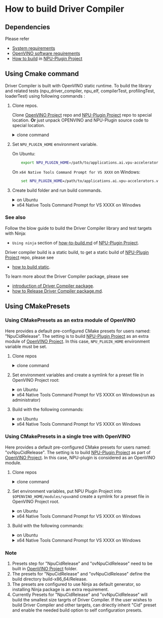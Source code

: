 # How to build Driver Compiler

## Dependencies

Please refer
* [System requirements](https://docs.openvino.ai/2024/get-started/install-openvino/install-openvino-linux.html)
* [OpenVINO software requirements](https://github.com/openvinotoolkit/openvino/blob/master/docs/dev/build_linux.md)
* [How to build](../../../guides/how-to-build.md) in [NPU-Plugin Project]


## Using Cmake command

Driver Compiler is built with OpenVINO static runtime. To build the library and related tests (npu_driver_compiler, npu_elf, compilerTest, profilingTest, loaderTest) using following commands :

1. Clone repos.

    Clone [OpenVINO Project] repo and [NPU-Plugin Project] repo to special location. **Or** just unpack OPENVINO and NPU-Plugin source code to special location.

    <details>
    <summary> clone command</summary>

    ```sh
        # set the proxy, if required.
        # export/set  http_proxy=xxxx
        # export/set  https_proxy=xxxx

        cd /path/to/workspace
        git clone https://github.com/openvinotoolkit/openvino.git 
        cd openvino
        git checkout -b master origin/master (Just an example, you could use your own branch/tag/commit.)
        git submodule update --init --recursive

        cd /path/to/workspace
        git clone https://github.com/intel-innersource/applications.ai.vpu-accelerators.vpux-plugin
        cd applications.ai.vpu-accelerators.vpux-plugin
        git checkout -b master origin/master (Just an example, you could use your own branch/tag/commit.)
        git submodule update --init --recursive
    ```
    <details>
    

2. Set `NPU_PLUGIN_HOME` environment variable.

    On Ubuntu:
    ```sh
        export NPU_PLUGIN_HOME=/path/to/applications.ai.vpu-accelerators.vpux-plugin
    ```

    On `x64 Native Tools Command Prompt for VS XXXX` on Windows:
    ```bat
        set NPU_PLUGIN_HOME=/path/to/applications.ai.vpu-accelerators.vpux-plugin
    ```

3. Create build folder and run build commands.

    <details>
    <summary> on Ubuntu</summary>

    ```sh
        cd /path/to/openvino/
        mkdir build-x86_64
        cd build-x86_64
        cmake \
            -D CMAKE_BUILD_TYPE=Release \
            -D BUILD_SHARED_LIBS=OFF \
            -D OPENVINO_EXTRA_MODULES=$NPU_PLUGIN_HOME \
            -D ENABLE_TESTS=OFF \
            -D ENABLE_BLOB_DUMP=OFF \
            -D ENABLE_HETERO=OFF \
            -D ENABLE_MULTI=OFF \
            -D ENABLE_AUTO=OFF \
            -D ENABLE_AUTO_BATCH=OFF \
            -D ENABLE_TEMPLATE=OFF \
            -D ENABLE_OV_ONNX_FRONTEND=OFF \
            -D ENABLE_OV_PYTORCH_FRONTEND=OFF \
            -D ENABLE_OV_PADDLE_FRONTEND=OFF \
            -D ENABLE_OV_TF_FRONTEND=OFF \
            -D ENABLE_OV_TF_LITE_FRONTEND=OFF \
            -D ENABLE_INTEL_CPU=OFF \
            -D ENABLE_INTEL_GPU=OFF \
            -D ENABLE_PROXY=OFF \
            -D ENABLE_OV_IR_FRONTEND=ON \
            -D THREADING=TBB \
            -D ENABLE_TBBBIND_2_5=OFF \
            -D ENABLE_SYSTEM_TBB=OFF \
            -D ENABLE_TBB_RELEASE_ONLY=OFF \
            -D ENABLE_JS=OFF \
            -D BUILD_COMPILER_FOR_DRIVER=ON \
            -D ENABLE_NPU_PROTOPIPE=OFF \
            ..

        cmake --build . --config Release --target gtest_main gtest ov_dev_targets compilerTest profilingTest vpuxCompilerL0Test loaderTest -j8
        # or just use
        cmake --build . --config Release --target compilerTest profilingTest vpuxCompilerL0Test loaderTest -j8
    ```
    > Notice: If you encounter the following error during building `c++: internal compiler error: Killed (program cc1plus)`. You should consider decreasing the number of threads during compiling. For example, you could consider using `-j4` decrease the  thread number to 4 or a smaller value. 
    </details>

    <details>
    <summary> x64 Native Tools Command Prompt for VS XXXX on Winodws</summary>
    
    ```bat
        cd \path\to\openvino\
        md build-x86_64
        cd build-x86_64
        cmake ^
            -D CMAKE_BUILD_TYPE=Release ^
            -D BUILD_SHARED_LIBS=OFF ^
            -D OPENVINO_EXTRA_MODULES=%NPU_PLUGIN_HOME% ^
            -D ENABLE_TESTS=OFF ^
            -D ENABLE_BLOB_DUMP=OFF ^
            -D ENABLE_HETERO=OFF ^
            -D ENABLE_MULTI=OFF ^
            -D ENABLE_AUTO=OFF ^
            -D ENABLE_AUTO_BATCH=OFF ^
            -D ENABLE_TEMPLATE=OFF ^
            -D ENABLE_OV_ONNX_FRONTEND=OFF ^
            -D ENABLE_OV_PYTORCH_FRONTEND=OFF ^
            -D ENABLE_OV_PADDLE_FRONTEND=OFF ^
            -D ENABLE_OV_TF_FRONTEND=OFF ^
            -D ENABLE_OV_TF_LITE_FRONTEND=OFF ^
            -D ENABLE_INTEL_CPU=OFF ^
            -D ENABLE_INTEL_GPU=OFF ^
            -D ENABLE_PROXY=OFF ^
            -D ENABLE_OV_IR_FRONTEND=ON ^
            -D THREADING=TBB ^
            -D ENABLE_TBBBIND_2_5=OFF ^
            -D ENABLE_SYSTEM_TBB=OFF ^
            -D ENABLE_TBB_RELEASE_ONLY=OFF ^
            -D ENABLE_JS=OFF ^
            -D BUILD_COMPILER_FOR_DRIVER=ON ^
            -D ENABLE_NPU_PROTOPIPE=OFF ^
            ..

        cmake --build . --config Release --target gtest_main gtest ov_dev_targets compilerTest profilingTest vpuxCompilerL0Test loaderTest -j8
        # or just use
        cmake --build . --config Release --target compilerTest profilingTest vpuxCompilerL0Test loaderTest -j8
    ```
    </details>
    
### See also

Follow the blow guide to build the Driver Compiler library and test targets with Ninja:
 * `Using ninja` section of [how-to-build.md](../../../guides/how-to-build.md) of [NPU-Plugin Project].

Driver compiler build is a static build, to get a static build of [NPU-Plugin Project] repo, please see
 * [how to build static](../../../guides/how-to-build-static.md).

To learn more about the Driver Compiler package, please see
 * [introduction of Driver Compiler package](https://github.com/intel-innersource/applications.ai.vpu-accelerators.flex-cid-tools/blob/develop/docs/introductio-of-driver_compiler_package.md).
 * [how to Release Driver Compiler package.md](https://github.com/intel-innersource/applications.ai.vpu-accelerators.flex-cid-tools/blob/develop/docs/how-to-release-package.md).


## Using CMakePresets

### Using CMakePresets as an extra module of OpenVINO
Here provides a default pre-configured CMake presets for users named: "NpuCidRelease". The setting is to build [NPU-Plugin Project] as an extra module of [OpenVINO Project]. In this case, `NPU_PLUGIN_HOME` environment variable must be set.

1. Clone repos
    <details>
    <summary> clone command</summary>

    ```sh
        # set the proxy, if required.
        # export/set  http_proxy=xxxx
        # export/set  https_proxy=xxxx

        cd /path/to/workspace
        git clone https://github.com/openvinotoolkit/openvino.git 
        cd openvino
        git checkout -b master origin/master (Just an example, you could use your own branch/tag/commit.)
        git submodule update --init --recursive

        cd /path/to/workspace
        git clone https://github.com/intel-innersource/applications.ai.vpu-accelerators.vpux-plugin
        cd applications.ai.vpu-accelerators.vpux-plugin
        git checkout -b master origin/master (Just an example, you could use your own branch/tag/commit.)
        git submodule update --init --recursive
    ```
    <details>

2. Set environment variables and create a symlink for a preset file in OpenVINO Project root:
    <details>
    <summary>on Ubuntu</summary>
    
    ```sh
        export OPENVINO_HOME=/path/to/openvino
        export NPU_PLUGIN_HOME=/path/to/applications.ai.vpu-accelerators.vpux-plugin
        cd $OPENVINO_HOME
        ln -s $NPU_PLUGIN_HOME/CMakePresets.json ./CMakePresets.json
    ```
    </details>

    <details>
    <summary>x64 Native Tools Command Prompt for VS XXXX on Windows(run as administrator)</summary>
    
        ```bat
        set OPENVINO_HOME=\path\to\openvino
        set NPU_PLUGIN_HOME=\path\to\applications.ai.vpu-accelerators.vpux-plugin
        cd %OPENVINO_HOME%
        mklink .\CMakePresets.json %NPU_PLUGIN_HOME%\CMakePresets.json
        ```
    </details>

3. Build with the following commands:

    <details>
    <summary>on Ubuntu</summary>
    
    ```sh
        cmake --preset NpuCidRelease
        cd build-x86_64/Release/
        cmake --build ./ --target compilerTest profilingTest vpuxCompilerL0Test loaderTest
    ```
    </details>

    <details>
    <summary>x64 Native Tools Command Prompt for VS XXXX on Windows</summary>
    
    ```bat
        cmake --preset NpuCidRelease
        cd build-x86_64\Release\
        cmake --build .\ --target compilerTest profilingTest vpuxCompilerL0Test loaderTest
    ```
    </details>


### Using CMakePresets in a single tree with OpenVINO

Here provides a default pre-configured CMake presets for users named: "ovNpuCidRelease". The setting is to build [NPU-Plugin Project] as part of [OpenVINO Project]. In this case, NPU-plugin is considered as an OpenVINO module.

1. Clone repos
    <details>
    <summary> clone command</summary>

    ```sh
        # set the proxy, if required.
        # export/set  http_proxy=xxxx
        # export/set  https_proxy=xxxx

        cd /path/to/workspace
        git clone https://github.com/openvinotoolkit/openvino.git 
        cd openvino
        git checkout -b master origin/master (Just an example, you could use your own branch/tag/commit.)
        git submodule update --init --recursive

        cd /path/to/workspace
        git clone https://github.com/intel-innersource/applications.ai.vpu-accelerators.vpux-plugin
        cd applications.ai.vpu-accelerators.vpux-plugin
        git checkout -b master origin/master (Just an example, you could use your own branch/tag/commit.)
        git submodule update --init --recursive
    ```
    <details>

2. Set environment variables, put NPU Plugin Project into `$OPENVINO_HOME/modules/vpux`and create a symlink for a preset file in OpenVINO Project root.
    <details>
    <summary>on Ubuntu</summary>
    
    ```sh
        export OPENVINO_HOME=/path/to/openvino
        export NPU_PLUGIN_HOME=/path/to/applications.ai.vpu-accelerators.vpux-plugin

        mkdir $OPENVINO_HOME/modules
        mv $NPU_PLUGIN_HOME $OPENVINO_HOME/modules/vpux

        cd $OPENVINO_HOME
        ln -s ./modules/vpux/CMakePresets.json ./CMakePresets.json
    ```
    </details>

    <details>
    <summary>x64 Native Tools Command Prompt for VS XXXX on Windows</summary>
    
    ```bat
        set OPENVINO_HOME=\path\to\openvino
        set NPU_PLUGIN_HOME=\path\to\applications.ai.vpu-accelerators.vpux-plugin

        md %OPENVINO_HOME%\modules
        move %NPU_PLUGIN_HOME% %OPENVINO_HOME%\modules\vpux

        cd %OPENVINO_HOME%
        mklink  .\CMakePresets.json .\modules\vpux\CMakePresets.json
    ```
    </details>

3. Build with the following commands:
    <details>
    <summary>on Ubuntu</summary>
    
    ```sh
        cmake --preset ovNpuCidRelease
        cd build-x86_64/Release/
        cmake --build ./ --target compilerTest profilingTest vpuxCompilerL0Test loaderTest
    ```
    </details>

    <details>
    <summary>x64 Native Tools Command Prompt for VS XXXX on Windows</summary>
    
    ```bat
        cmake --preset ovNpuCidRelease
        cd build-x86_64\Release\
        cmake --build .\ --target compilerTest profilingTest vpuxCompilerL0Test loaderTest
    ```
    </details>

### Note

1. Presets step for "NpuCidRelease" and "ovNpuCidRelease" need to be built in [OpenVINO Project] folder.
2. The presets for "NpuCidRelease" and "ovNpuCidRelease" define the build directory build-x86_64/Release.
3. The presets are configured to use Ninja as default generator, so installing Ninja package is an extra requirement.
4. Currently Presets for "NpuCidRelease" and "ovNpuCidRelease" will build the smallest size targrts of Driver Compiler. If the user wishes to build Driver Compiler and other targets, can driectly inherit "Cid" preset and enable the needed build option to self configuration presets.

[OpenVINO Project]: https://github.com/openvinotoolkit/openvino
[NPU-Plugin Project]: https://github.com/intel-innersource/applications.ai.vpu-accelerators.vpux-plugin
[CiD Project]: https://github.com/intel-innersource/applications.ai.vpu-accelerators.flex-cid-tools
